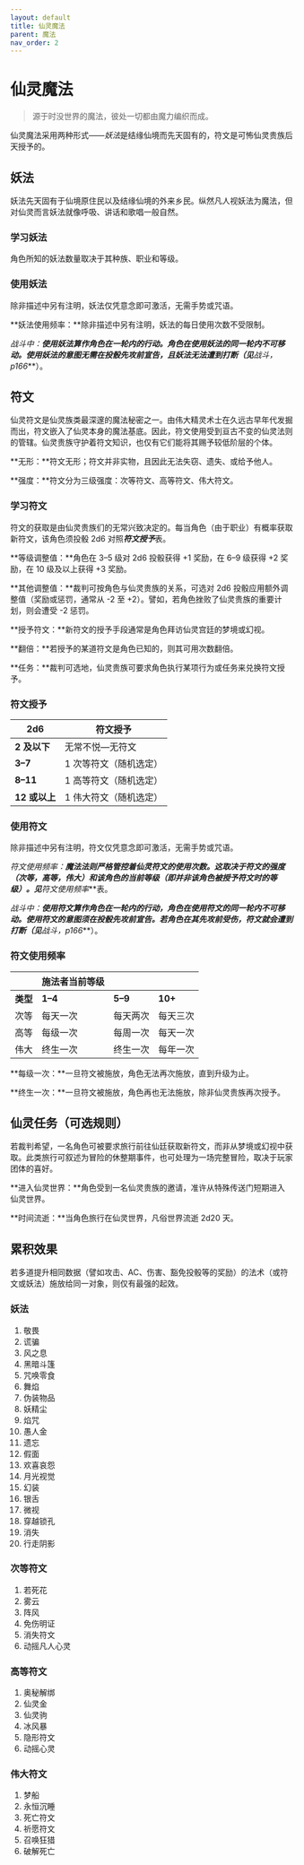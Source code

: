 ```yaml
---
layout: default
title: 仙灵魔法
parent: 魔法
nav_order: 2
---
```


# 仙灵魔法

> 源于时没世界的魔法，彼处一切都由魔力编织而成。

仙灵魔法采用两种形式——*妖法*是结缘仙境而先天固有的，符文是可怖仙灵贵族后天授予的。

## 妖法

妖法先天固有于仙境原住民以及结缘仙境的外来乡民。纵然凡人视妖法为魔法，但对仙灵而言妖法就像呼吸、讲话和歌唱一般自然。

### 学习妖法

角色所知的妖法数量取决于其种族、职业和等级。

### 使用妖法

除非描述中另有注明，妖法仅凭意念即可激活，无需手势或咒语。

**妖法使用频率：**除非描述中另有注明，妖法的每日使用次数不受限制。

**战斗中：**使用妖法算作角色在一轮内的行动。角色在使用妖法的同一轮内不可移动。使用妖法的意图无需在投骰先攻前宣告，且妖法无法遭到打断（见***战斗，p166***）。

## 符文

仙灵符文是仙灵族类最深邃的魔法秘密之一。由伟大精灵术士在久远古早年代发掘而出，符文嵌入了仙灵本身的魔法基底。因此，符文使用受到亘古不变的仙灵法则的管辖。仙灵贵族守护着符文知识，也仅有它们能将其赐予较低阶层的个体。

**无形：**符文无形；符文并非实物，且因此无法失窃、遗失、或给予他人。

**强度：**符文分为三级强度：次等符文、高等符文、伟大符文。

### 学习符文

符文的获取是由仙灵贵族们的无常兴致决定的。每当角色（由于职业）有概率获取新符文，该角色须投骰 2d6 对照***符文授予***表。

**等级调整值：**角色在 3–5 级对 2d6 投骰获得 +1 奖励，在 6–9 级获得 +2 奖励，在 10 级及以上获得 +3 奖励。

**其他调整值：**裁判可按角色与仙灵贵族的关系，可选对 2d6 投骰应用额外调整值（奖励或惩罚，通常从 -2 至 +2）。譬如，若角色挫败了仙灵贵族的重要计划，则会遭受 -2 惩罚。

**授予符文：**新符文的授予手段通常是角色拜访仙灵宫廷的梦境或幻视。

**翻倍：**若授予的某道符文是角色已知的，则其可用次数翻倍。

**任务：**裁判可选地，仙灵贵族可要求角色执行某项行为或任务来兑换符文授予。

### 符文授予

| **2d6**       | **符文授予**           |
| ------------- | ---------------------- |
| **2 及以下**  | 无常不悦—无符文        |
| **3–7**       | 1 次等符文（随机选定） |
| **8–11**      | 1 高等符文（随机选定） |
| **12 或以上** | 1 伟大符文（随机选定） |

### 使用符文

除非描述中另有注明，符文仅凭意念即可激活，无需手势或咒语。

**符文使用频率：**魔法法则严格管控着仙灵符文的使用次数。这取决于符文的强度（次等，高等，伟大）和该角色的当前等级（即并非该角色被授予符文时的等级）。见***符文使用频率***表。

**战斗中：**使用符文算作角色在一轮内的行动，角色在使用符文的同一轮内不可移动。使用符文的意图须在投骰先攻前宣告。若角色在其先攻前受伤，符文就会遭到打断（见***战斗，p166***）。

### 符文使用频率

|          | **施法者当前等级** |          |          |
| -------- | ------------------ | -------- | -------- |
| **类型** | **1–4**            | **5–9**  | **10+**  |
| 次等     | 每天一次           | 每天两次 | 每天三次 |
| 高等     | 每级一次           | 每周一次 | 每天一次 |
| 伟大     | 终生一次           | 终生一次 | 每年一次 |

**每级一次：**一旦符文被施放，角色无法再次施放，直到升级为止。

**终生一次：**一旦符文被施放，角色再也无法施放，除非仙灵贵族再次授予。

## 仙灵任务（可选规则）

若裁判希望，一名角色可被要求旅行前往仙廷获取新符文，而非从梦境或幻视中获取。此类旅行可叙述为冒险的休整期事件，也可处理为一场完整冒险，取决于玩家团体的喜好。

**进入仙灵世界：**角色受到一名仙灵贵族的邀请，准许从特殊传送门短期进入仙灵世界。

**时间流逝：**当角色旅行在仙灵世界，凡俗世界流逝 2d20 天。

## 累积效果

若多道提升相同数据（譬如攻击、AC、伤害、豁免投骰等的奖励）的法术（或符文或妖法）施放给同一对象，则仅有最强的起效。

### 妖法

1. 敬畏
2. 谎骗
3. 风之息
4. 黑暗斗篷
5. 咒唤零食
6. 舞焰
7. 伪装物品
8. 妖精尘
9. 焰咒
10. 愚人金
11. 遗忘
12. 假面
13. 欢喜哀怨
14. 月光视觉
15. 幻装
16. 银舌
17. 微视
18. 穿越锁孔
19. 消失
20. 行走阴影

### 次等符文

1. 若死花
2. 雾云
3. 阵风
4. 免伤明证
5. 消失符文
6. 动摇凡人心灵

### 高等符文

1. 奥秘解绑
2. 仙灵金
3. 仙灵驹
4. 冰风暴
5. 隐形符文
6. 动摇心灵

### 伟大符文

1. 梦船
2. 永恒沉睡
3. 死亡符文
4. 祈愿符文
5. 召唤狂猎
6. 破解死亡
